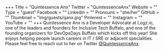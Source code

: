 +++
Title = "Quintessence Anx"
Twitter = "QuintessenceAnx"
Website = ""
Type = "guest"
Facebook = ""
Linkedin = ""
Pronouns = "she/her"
GitHub = ""
Thumbnail = "img/guests/qanx.jpg"
Pinterest = ""
Instagram = ""
YouTube = ""
+++
Quintessence Anx is a Developer Advocate at Logz.io, one of the leaders and founders for Inclusive Tech Buffalo, and one of the founding organizers for DevOpsDays Buffalo which kicks off this year! She enjoys helping people launch careers in IT / SRE or adjacent specialities. Please feel free to reach out to her on Twitter [@QuintessenceAnx](https://twitter.com/QuintessenceAnx).
